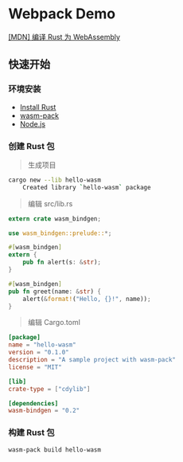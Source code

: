 # Webpack Demo

[[MDN] 编译 Rust 为 WebAssembly](https://developer.mozilla.org/zh-CN/docs/WebAssembly/Rust_to_wasm)

## 快速开始

### 环境安装

- [Install Rust](https://www.rust-lang.org/install.html)
- [wasm-pack](https://github.com/rustwasm/wasm-pack)
- [Node.js](https://nodejs.org/en/)

### 创建 Rust 包

> 生成项目

```bash
cargo new --lib hello-wasm
    Created library `hello-wasm` package
```

> 编辑 src/lib.rs

```rs
extern crate wasm_bindgen;

use wasm_bindgen::prelude::*;

#[wasm_bindgen]
extern {
    pub fn alert(s: &str);
}

#[wasm_bindgen]
pub fn greet(name: &str) {
    alert(&format!("Hello, {}!", name));
}
```

> 编辑 Cargo.toml

```toml
[package]
name = "hello-wasm"
version = "0.1.0"
description = "A sample project with wasm-pack"
license = "MIT"

[lib]
crate-type = ["cdylib"]

[dependencies]
wasm-bindgen = "0.2"
```

### 构建 Rust 包

```bash
wasm-pack build hello-wasm
```
